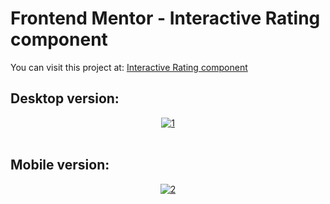 # Frontend Mentor - Interactive Rating component

You can visit this project at: <a href="https://matiasmass.github.io/interactive-rating-component/" target="_blank">Interactive Rating component</a>

## Desktop version:
<p align="center">
<a href="https://postimg.cc/YLpLG74r" target="_blank"><img src="https://i.postimg.cc/j2fH1dt7/1.png" alt="1"/></a><br/><br/>

</p>

## Mobile version:
<p align="center">
<a href="https://postimg.cc/JtmkdNpf" target="_blank"><img src="https://i.postimg.cc/SQYfRVCx/2.png" alt="2"/></a><br/><br/>

</p>
